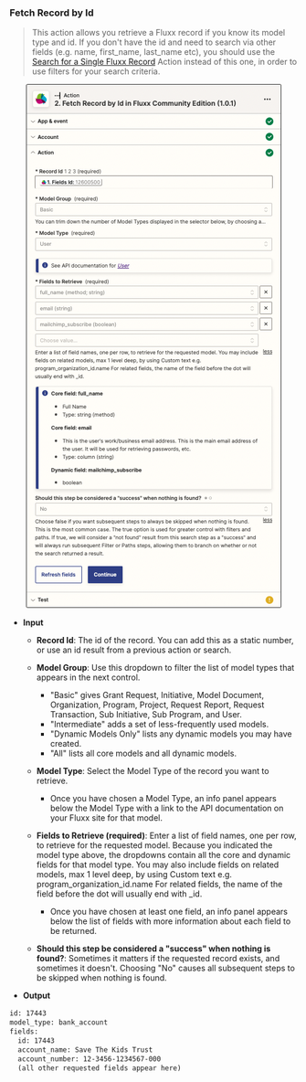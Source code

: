 ### Fetch Record by Id

> This action allows you retrieve a Fluxx record if you know its model type and id. If you don't have the id and need to search via other fields (e.g. name, first_name, last_name etc), you should use the [Search for a Single Fluxx Record](./Search_for_Single_Fluxx_Record.md) Action instead of this one, in order to use filters for your search criteria.

<p align="center"><img alt="After the redirection to Fluxx" src="../../img/fetch-record-by-id.png" width="447px"></p>

* **Input**
  * **Record Id**: The id of the record. You can add this as a static number, or use an id result from a previous action or search.

  * **Model Group**: Use this dropdown to filter the list of model types that appears in the next control.
    * "Basic" gives Grant Request, Initiative, Model Document, Organization, Program, Project, Request Report, Request Transaction, Sub Initiative, Sub Program, and User.
    * "Intermediate" adds a set of less-frequently used models.
    * "Dynamic Models Only" lists any dynamic models you may have created.
    * "All" lists all core models and all dynamic models.

  * **Model Type**: Select the Model Type of the record you want to retrieve.
    * Once you have chosen a Model Type, an info panel appears below the Model Type with a link to the API documentation on your Fluxx site for that model.

  * **Fields to Retrieve (required)**: Enter a list of field names, one per row, to retrieve for the requested model. Because you indicated the model type above, the dropdowns contain all the core and dynamic fields for that model type. You may also include fields on related models, max 1 level deep, by using Custom text e.g. program_organization_id.name For related fields, the name of the field before the dot will usually end with _id.
    * Once you have chosen at least one field, an info panel appears below the list of fields with more information about each field to be returned.

  * **Should this step be considered a "success" when nothing is found?**: Sometimes it matters if the requested record exists, and sometimes it doesn't. Choosing "No" causes all subsequent steps to be skipped when nothing is found.

* **Output**
```
id: 17443
model_type: bank_account
fields:
  id: 17443
  account_name: Save The Kids Trust
  account_number: 12-3456-1234567-000
  (all other requested fields appear here)
```